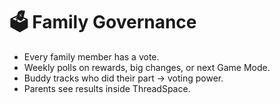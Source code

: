 # 🗳️ Family Governance

- Every family member has a vote.
- Weekly polls on rewards, big changes, or next Game Mode.
- Buddy tracks who did their part → voting power.
- Parents see results inside ThreadSpace.
